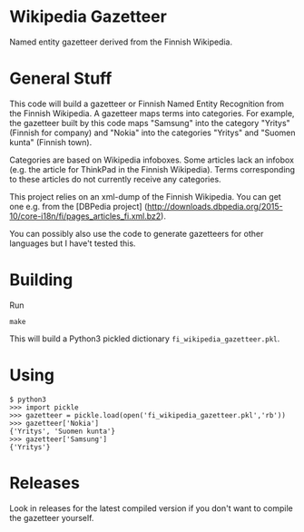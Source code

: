 # Wikipedia Gazetteer

Named entity gazetteer derived from the Finnish Wikipedia.

# General Stuff

This code will build a gazetteer or Finnish Named Entity Recognition from the Finnish Wikipedia. A gazetteer maps terms into categories. For example, the gazetteer built by this code maps "Samsung" into the category "Yritys" (Finnish for company) and "Nokia" into the categories "Yritys" and "Suomen kunta" (Finnish town). 

Categories are based on Wikipedia infoboxes. Some articles lack an infobox (e.g. the article for ThinkPad in the Finnish Wikipedia). Terms corresponding to these articles do not currently receive any categories.

This project relies on an xml-dump of the Finnish Wikipedia. You can get one e.g. from the [DBPedia project] (http://downloads.dbpedia.org/2015-10/core-i18n/fi/pages_articles_fi.xml.bz2).

You can possibly also use the code to generate gazetteers for other languages but I have't tested this. 

# Building

Run

    make
    
This will build a Python3 pickled dictionary ```fi_wikipedia_gazetteer.pkl```.

# Using

    $ python3
    >>> import pickle
    >>> gazetteer = pickle.load(open('fi_wikipedia_gazetteer.pkl','rb'))
    >>> gazetteer['Nokia']
    {'Yritys', 'Suomen kunta'}
    >>> gazetteer['Samsung']
    {'Yritys'}

# Releases

Look in releases for the latest compiled version if you don't want to compile the gazetteer yourself.
